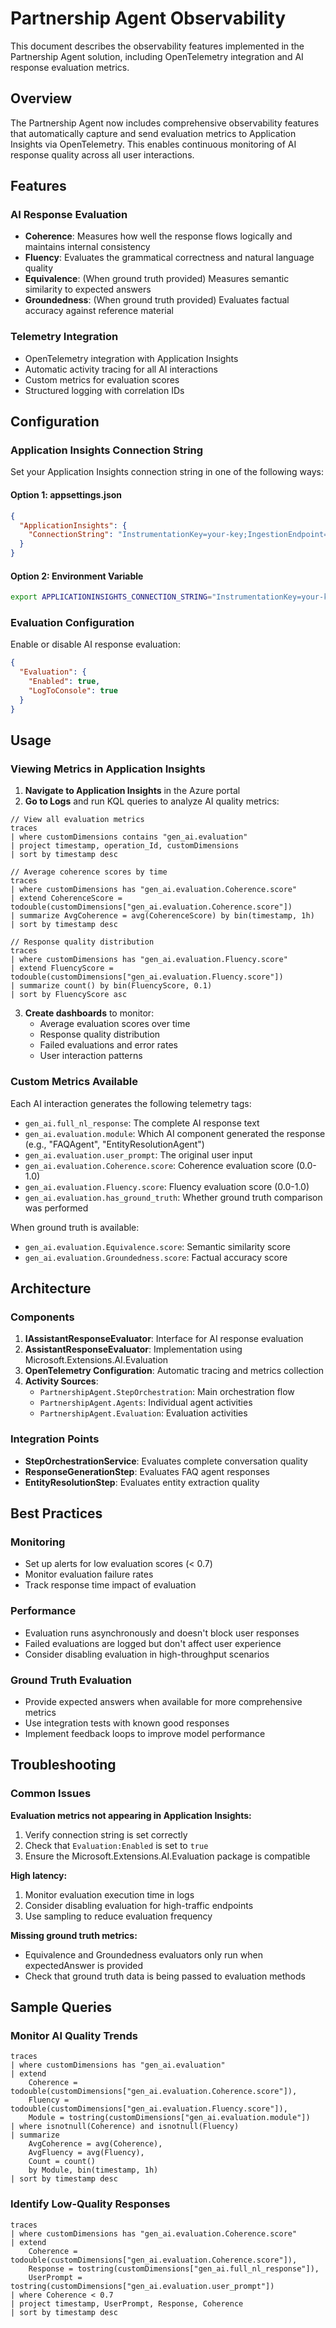 # Partnership Agent Observability

This document describes the observability features implemented in the Partnership Agent solution, including OpenTelemetry integration and AI response evaluation metrics.

## Overview

The Partnership Agent now includes comprehensive observability features that automatically capture and send evaluation metrics to Application Insights via OpenTelemetry. This enables continuous monitoring of AI response quality across all user interactions.

## Features

### AI Response Evaluation
- **Coherence**: Measures how well the response flows logically and maintains internal consistency
- **Fluency**: Evaluates the grammatical correctness and natural language quality
- **Equivalence**: (When ground truth provided) Measures semantic similarity to expected answers
- **Groundedness**: (When ground truth provided) Evaluates factual accuracy against reference material

### Telemetry Integration
- OpenTelemetry integration with Application Insights
- Automatic activity tracing for all AI interactions
- Custom metrics for evaluation scores
- Structured logging with correlation IDs

## Configuration

### Application Insights Connection String
Set your Application Insights connection string in one of the following ways:

#### Option 1: appsettings.json
```json
{
  "ApplicationInsights": {
    "ConnectionString": "InstrumentationKey=your-key;IngestionEndpoint=https://your-region.in.applicationinsights.azure.com/"
  }
}
```

#### Option 2: Environment Variable
```bash
export APPLICATIONINSIGHTS_CONNECTION_STRING="InstrumentationKey=your-key;IngestionEndpoint=https://your-region.in.applicationinsights.azure.com/"
```

### Evaluation Configuration
Enable or disable AI response evaluation:

```json
{
  "Evaluation": {
    "Enabled": true,
    "LogToConsole": true
  }
}
```

## Usage

### Viewing Metrics in Application Insights

1. **Navigate to Application Insights** in the Azure portal
2. **Go to Logs** and run KQL queries to analyze AI quality metrics:

```kql
// View all evaluation metrics
traces
| where customDimensions contains "gen_ai.evaluation"
| project timestamp, operation_Id, customDimensions
| sort by timestamp desc

// Average coherence scores by time
traces
| where customDimensions has "gen_ai.evaluation.Coherence.score"
| extend CoherenceScore = todouble(customDimensions["gen_ai.evaluation.Coherence.score"])
| summarize AvgCoherence = avg(CoherenceScore) by bin(timestamp, 1h)
| sort by timestamp desc

// Response quality distribution
traces
| where customDimensions has "gen_ai.evaluation.Fluency.score"
| extend FluencyScore = todouble(customDimensions["gen_ai.evaluation.Fluency.score"])
| summarize count() by bin(FluencyScore, 0.1)
| sort by FluencyScore asc
```

3. **Create dashboards** to monitor:
   - Average evaluation scores over time
   - Response quality distribution
   - Failed evaluations and error rates
   - User interaction patterns

### Custom Metrics Available

Each AI interaction generates the following telemetry tags:

- `gen_ai.full_nl_response`: The complete AI response text
- `gen_ai.evaluation.module`: Which AI component generated the response (e.g., "FAQAgent", "EntityResolutionAgent")
- `gen_ai.evaluation.user_prompt`: The original user input
- `gen_ai.evaluation.Coherence.score`: Coherence evaluation score (0.0-1.0)
- `gen_ai.evaluation.Fluency.score`: Fluency evaluation score (0.0-1.0)
- `gen_ai.evaluation.has_ground_truth`: Whether ground truth comparison was performed

When ground truth is available:
- `gen_ai.evaluation.Equivalence.score`: Semantic similarity score
- `gen_ai.evaluation.Groundedness.score`: Factual accuracy score

## Architecture

### Components

1. **IAssistantResponseEvaluator**: Interface for AI response evaluation
2. **AssistantResponseEvaluator**: Implementation using Microsoft.Extensions.AI.Evaluation
3. **OpenTelemetry Configuration**: Automatic tracing and metrics collection
4. **Activity Sources**: 
   - `PartnershipAgent.StepOrchestration`: Main orchestration flow
   - `PartnershipAgent.Agents`: Individual agent activities
   - `PartnershipAgent.Evaluation`: Evaluation activities

### Integration Points

- **StepOrchestrationService**: Evaluates complete conversation quality
- **ResponseGenerationStep**: Evaluates FAQ agent responses
- **EntityResolutionStep**: Evaluates entity extraction quality

## Best Practices

### Monitoring
- Set up alerts for low evaluation scores (< 0.7)
- Monitor evaluation failure rates
- Track response time impact of evaluation

### Performance
- Evaluation runs asynchronously and doesn't block user responses
- Failed evaluations are logged but don't affect user experience
- Consider disabling evaluation in high-throughput scenarios

### Ground Truth Evaluation
- Provide expected answers when available for more comprehensive metrics
- Use integration tests with known good responses
- Implement feedback loops to improve model performance

## Troubleshooting

### Common Issues

**Evaluation metrics not appearing in Application Insights:**
1. Verify connection string is set correctly
2. Check that `Evaluation:Enabled` is set to `true`
3. Ensure the Microsoft.Extensions.AI.Evaluation package is compatible

**High latency:**
1. Monitor evaluation execution time in logs
2. Consider disabling evaluation for high-traffic endpoints
3. Use sampling to reduce evaluation frequency

**Missing ground truth metrics:**
- Equivalence and Groundedness evaluators only run when expectedAnswer is provided
- Check that ground truth data is being passed to evaluation methods

## Sample Queries

### Monitor AI Quality Trends
```kql
traces
| where customDimensions has "gen_ai.evaluation"
| extend 
    Coherence = todouble(customDimensions["gen_ai.evaluation.Coherence.score"]),
    Fluency = todouble(customDimensions["gen_ai.evaluation.Fluency.score"]),
    Module = tostring(customDimensions["gen_ai.evaluation.module"])
| where isnotnull(Coherence) and isnotnull(Fluency)
| summarize 
    AvgCoherence = avg(Coherence),
    AvgFluency = avg(Fluency),
    Count = count()
    by Module, bin(timestamp, 1h)
| sort by timestamp desc
```

### Identify Low-Quality Responses
```kql
traces
| where customDimensions has "gen_ai.evaluation.Coherence.score"
| extend 
    Coherence = todouble(customDimensions["gen_ai.evaluation.Coherence.score"]),
    Response = tostring(customDimensions["gen_ai.full_nl_response"]),
    UserPrompt = tostring(customDimensions["gen_ai.evaluation.user_prompt"])
| where Coherence < 0.7
| project timestamp, UserPrompt, Response, Coherence
| sort by timestamp desc
```